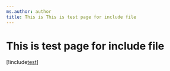 ```yaml
---
ms.author: author
title: This is This is test page for include file
---
```



# This is test page for include file
[!include[test](../includes/FileUnderIncludes.md)]